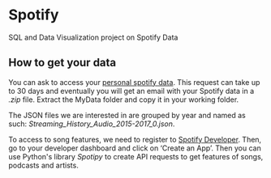 # Spotify
SQL and Data Visualization project on Spotify Data

## How to get your data

You can ask to access your [personal spotify data](https://support.spotify.com/us/article/data-rights-and-privacy-settings/). This request can take up to 30 days and eventually you will get an email with your Spotify data in a *.zip* file. Extract the MyData folder and copy it in your working folder.

The JSON files we are interested in are grouped by year and named as such: *Streaming_History_Audio_2015-2017_0.json*.

To access to song features, we need to register to [Spotify Developer](https://developer.spotify.com/). Then, go to your developer dashboard and click on ‘Create an App’. Then you can use Python's library *Spotipy* to create API requests to get features of songs, podcasts and artists.
